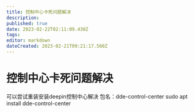 ```yaml
---
title: 控制中心卡死问题解决
description: 
published: true
date: 2023-02-22T02:11:09.430Z
tags: 
editor: markdown
dateCreated: 2023-02-21T09:21:17.560Z
---
```


# 控制中心卡死问题解决
可以尝试重装安装deepin控制中心解决
包名：dde-control-center
sudo apt install dde-control-center